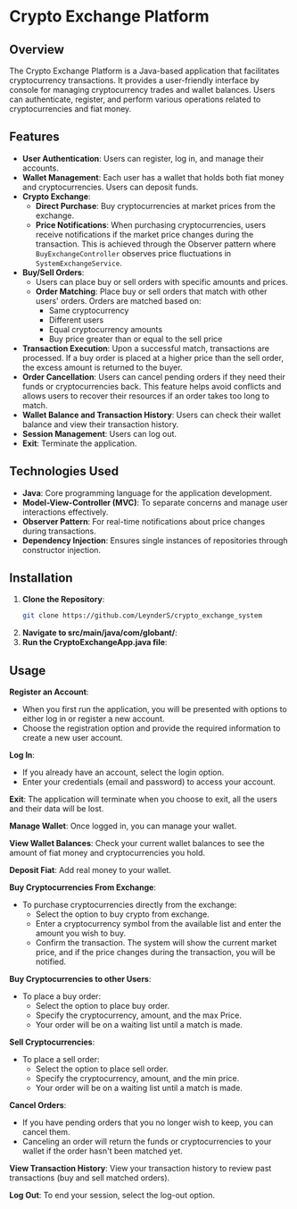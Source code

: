 # Crypto Exchange Platform

## Overview

The Crypto Exchange Platform is a Java-based application that facilitates cryptocurrency transactions. It provides a user-friendly interface by console for managing cryptocurrency trades and wallet balances. Users can authenticate, register, and perform various operations related to cryptocurrencies and fiat money.

## Features

- **User Authentication**: Users can register, log in, and manage their accounts.
- **Wallet Management**: Each user has a wallet that holds both fiat money and cryptocurrencies. Users can deposit funds.
- **Crypto Exchange**:
    - **Direct Purchase**: Buy cryptocurrencies at market prices from the exchange.
    - **Price Notifications**: When purchasing cryptocurrencies, users receive notifications if the market price changes during the transaction. This is achieved through the Observer pattern where `BuyExchangeController` observes price fluctuations in `SystemExchangeService`.
- **Buy/Sell Orders**: 
  - Users can place buy or sell orders with specific amounts and prices.
  - **Order Matching**: Place buy or sell orders that match with other users' orders. Orders are matched based on:
    - Same cryptocurrency
    - Different users
    - Equal cryptocurrency amounts
    - Buy price greater than or equal to the sell price
- **Transaction Execution**: Upon a successful match, transactions are processed. If a buy order is placed at a higher price than the sell order, the excess amount is returned to the buyer.
- **Order Cancellation**: Users can cancel pending orders if they need their funds or cryptocurrencies back. This feature helps avoid conflicts and allows users to recover their resources if an order takes too long to match.
- **Wallet Balance and Transaction History**: Users can check their wallet balance and view their transaction history.
- **Session Management**: Users can log out.
- **Exit**: Terminate the application.

## Technologies Used

- **Java**: Core programming language for the application development.
- **Model-View-Controller (MVC)**: To separate concerns and manage user interactions effectively.
- **Observer Pattern**: For real-time notifications about price changes during transactions.
- **Dependency Injection**: Ensures single instances of repositories through constructor injection.

## Installation

1. **Clone the Repository**:
   ```bash
   git clone https://github.com/LeynderS/crypto_exchange_system
    ```
2. **Navigate to src/main/java/com/globant/**:
3. **Run the CryptoExchangeApp.java file**:


## Usage

**Register an Account**:
- When you first run the application, you will be presented with options to either log in or register a new account.
- Choose the registration option and provide the required information to create a new user account.

**Log In**:
- If you already have an account, select the login option.
- Enter your credentials (email and password) to access your account.

**Exit**: The application will terminate when you choose to exit, all the users and their data will be lost.

**Manage Wallet**: Once logged in, you can manage your wallet.

**View Wallet Balances**: Check your current wallet balances to see the amount of fiat money and cryptocurrencies you hold.

**Deposit Fiat**: Add real money to your wallet.

**Buy Cryptocurrencies From Exchange**:
- To purchase cryptocurrencies directly from the exchange:
  - Select the option to buy crypto from exchange.
  - Enter a cryptocurrency symbol from the available list and enter the amount you wish to buy.
  - Confirm the transaction. The system will show the current market price, and if the price changes during the transaction, you will be notified.

**Buy Cryptocurrencies to other Users**:
- To place a buy order:
    - Select the option to place buy order.
    - Specify the cryptocurrency, amount, and the max Price.
    - Your order will be on a waiting list until a match is made.

**Sell Cryptocurrencies**:
- To place a sell order:
    - Select the option to place sell order.
    - Specify the cryptocurrency, amount, and the min price.
    - Your order will be on a waiting list until a match is made.

**Cancel Orders**:
- If you have pending orders that you no longer wish to keep, you can cancel them.
- Canceling an order will return the funds or cryptocurrencies to your wallet if the order hasn't been matched yet.

**View Transaction History**: View your transaction history to review past transactions (buy and sell matched orders).

**Log Out**: To end your session, select the log-out option.
